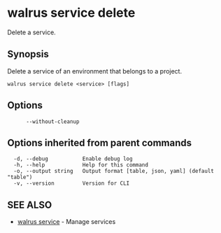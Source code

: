 # walrus service delete

Delete a service.

## Synopsis

Delete a service of an environment that belongs to a project.

```
walrus service delete <service> [flags]
```

## Options

```
      --without-cleanup   
```

## Options inherited from parent commands

```
  -d, --debug           Enable debug log
  -h, --help            Help for this command
  -o, --output string   Output format [table, json, yaml] (default "table")
  -v, --version         Version for CLI
```

## SEE ALSO

* [walrus service](walrus_service)	 - Manage services

